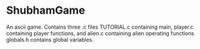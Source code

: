 # ShubhamGame
An ascii game.
Contains three .c files TUTORIAL.c containing main,
player.c containing player functions,
and alien.c containing alien operating functions
globals.h contains global variables.
